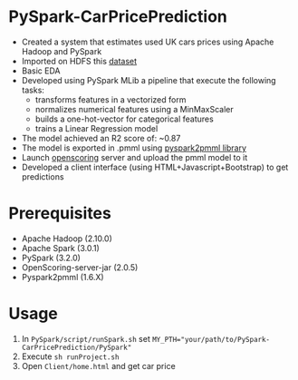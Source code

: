 # PySpark-CarPricePrediction 
- Created a system that estimates used UK cars prices using Apache Hadoop and PySpark
- Imported on HDFS this [dataset](https://www.kaggle.com/kukuroo3/used-car-price-dataset-competition-format)
- Basic EDA 
- Developed using PySpark MLib a pipeline that execute the following tasks:
  - transforms features in a vectorized form
  - normalizes numerical features using a MinMaxScaler
  - builds a one-hot-vector for categorical features
  - trains a Linear Regression model
- The model achieved an R2 score of: ~0.87
- The model is exported in .pmml using [pyspark2pmml library](https://github.com/jpmml/pyspark2pmml) 
- Launch [openscoring](https://github.com/openscoring/openscoring) server and upload the pmml model to it
- Developed a client interface (using HTML+Javascript+Bootstrap) to get predictions   
# Prerequisites 
- Apache Hadoop (2.10.0)
- Apache Spark (3.0.1)
- PySpark (3.2.0)
- OpenScoring-server-jar (2.0.5)
- Pyspark2pmml (1.6.X)
# Usage
1. In ```PySpark/script/runSpark.sh``` set ```MY_PTH="your/path/to/PySpark-CarPricePrediction/PySpark" ``` 
2. Execute ```sh runProject.sh```   
3. Open ```Client/home.html``` and get car price







